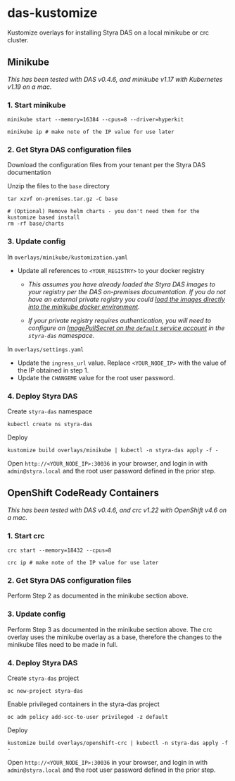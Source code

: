 # das-kustomize

Kustomize overlays for installing Styra DAS on a local minikube or crc cluster.

## Minikube
_This has been tested with DAS v0.4.6, and minikube v1.17 with Kubernetes v1.19 on a mac._

### 1. Start minikube
```
minikube start --memory=16384 --cpus=8 --driver=hyperkit

minikube ip # make note of the IP value for use later
```

### 2. Get Styra DAS configuration files 
Download the configuration files from your tenant per the Styra DAS documentation

Unzip the files to the `base` directory
```
tar xzvf on-premises.tar.gz -C base

# (Optional) Remove helm charts - you don't need them for the kustomize based install
rm -rf base/charts
```

### 3. Update config
In `overlays/minikube/kustomization.yaml`
* Update all references to `<YOUR_REGISTRY>` to your docker registry

    * _This assumes you have already loaded the Styra DAS images to your registry per the DAS on-premises documentation. If you do not have an external private registry you could [load the images directly into the minikube docker environment](https://stackoverflow.com/questions/42564058/how-to-use-local-docker-images-with-minikube)._

    * _If your private registry requires authentication, you will need to configure an [ImagePullSecret on the `default` service account](https://kubernetes.io/docs/tasks/configure-pod-container/configure-service-account/#add-imagepullsecrets-to-a-service-account) in the `styra-das` namespace._

In `overlays/settings.yaml`
* Update the `ingress_url` value. Replace `<YOUR_NODE_IP>` with the value of the IP obtained in step 1.
* Update the `CHANGEME` value for the root user password.

### 4. Deploy Styra DAS
Create `styra-das` namespace
```
kubectl create ns styra-das
```

Deploy
```
kustomize build overlays/minikube | kubectl -n styra-das apply -f -
```

Open `http://<YOUR_NODE_IP>:30036` in your browser, and login in with `admin@styra.local` and the root user password defined in the prior step.

## OpenShift CodeReady Containers
_This has been tested with DAS v0.4.6, and crc v1.22 with OpenShift v4.6 on a mac._

### 1. Start crc
```
crc start --memory=18432 --cpus=8

crc ip # make note of the IP value for use later
```

### 2. Get Styra DAS configuration files 
Perform Step 2 as documented in the minikube section above.

### 3. Update config
Perform Step 3 as documented in the minikube section above.  The crc overlay uses the minikube overlay as a base, therefore the changes to the minikube files need to be made in full.

### 4. Deploy Styra DAS
Create `styra-das` project
```
oc new-project styra-das
```

Enable privileged containers in the styra-das project
```
oc adm policy add-scc-to-user privileged -z default
```

Deploy
```
kustomize build overlays/openshift-crc | kubectl -n styra-das apply -f -
```

Open `http://<YOUR_NODE_IP>:30036` in your browser, and login in with `admin@styra.local` and the root user password defined in the prior step.
